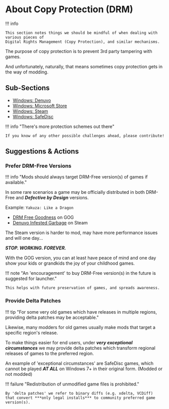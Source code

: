 # About Copy Protection (DRM)

!!! info

    This section notes things we should be mindful of when dealing with various pieces of
    Digital Rights Management (Copy Protection), and similar mechanisms.

The purpose of copy protection is to prevent 3rd party tampering with games.

And unfortunately, naturally, that means sometimes copy protection gets in the way of modding.

## Sub-Sections

- [Windows: Denuvo][windows-denuvo]
- [Windows: Microsoft Store][windows-msstore]
- [Windows: Steam][windows-steam]
- [Windows: SafeDisc][windows-safedisc]

!!! info "There's more protection schemes out there"

    If you know of any other possible challenges ahead, please contribute!

## Suggestions & Actions

### Prefer DRM-Free Versions

!!! info "Mods should always target DRM-Free version(s) of games if available."

In some rare scenarios a game may be officially distributed in both
DRM-Free and ***Defective by Design*** versions.

Example: `Yakuza: Like a Dragon`

- [DRM Free Goodness][yakuza-gog] on GOG
- [Denuvo Infested Garbage][yakuza-steam] on Steam

The Steam version is harder to mod, may have more performance issues and will one day...

***STOP. WORKING. FOREVER.***

With the GOG version, you can at least have peace of mind and one day show your kids or grandkids
the joy of your childhood games.

!!! note "An 'encouragement' to buy DRM-Free version(s) in the future is suggested for launcher."

    This helps with future preservation of games, and spreads awareness.

### Provide Delta Patches

!!! tip "For some very old games which have releases in multiple regions, providing delta patches may be acceptable."

Likewise, many modders for old games usually make mods that target a specific region's release.

To make things easier for end users, under ***very exceptional circumstances*** we may provide delta
patches which transform regional releases of games to the preferred region.

An example of 'exceptional circumstances' are SafeDisc games, which cannot be played ***AT ALL***
on Windows 7+ in their original form. (Modded or not modded)

!!! failure "Redistribution of unmodified game files is prohibited."

    By 'delta patches' we refer to binary diffs (e.g. xdelta, VCDiff)
    that convert ***only legal installs*** to community preferred game version(s).

<!-- Links -->
[yakuza-gog]: https://www.gog.com/en/game/yakuza_like_a_dragon
[yakuza-steam]: https://store.steampowered.com/app/1235140/Yakuza_Like_a_Dragon/
[windows-denuvo]: ./Windows-Denuvo.md
[windows-msstore]: ./Windows-MSStore.md
[windows-steam]: ./Windows-Steam.md
[windows-safedisc]: ./Windows-SafeDisc.md